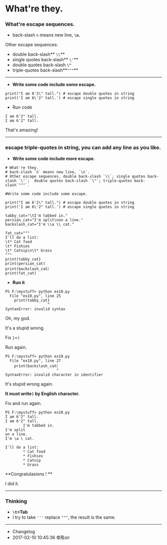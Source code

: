 # What're they.

### **What're escape sequences.**

- back-slash `n` means new line, **`\n`.**

Other escape sequences:
- double back-slash** `\\`**
- single quotes back-slash** `\'`**
- double quotes back-slash **`\"`**
- triple-quotes back-slash**`"""`**
***

-  **Write some code include some escape.**

```
print("I am 6'2\" tall.") # escape double quotes in string
print('I am 6\'2" tall.') # escape single quotes in string
```
- Run code
```
I am 6'2" tall.
I am 6'2" tall.
```
That's amazing!

***
### **escape triple-quotes in string, you can add any line as you like.**

- **Write some code include more escape.**

```
# What're they.
# back-slash `n` means new line, `\n`.
# Other escape sequences, double back-slash `\\`; single quotes back-slash `\'`;  double quotes back-slash `\"`; triple-quotes back-slash`"""`.

#Write some code include some escape.

print("I am 6'2\" tall.") # escape double quotes in string
print('I am 6\'2" tall.') # escape single quotes in string

tabby_cat="\tI'm tabbed in."
persian_cat="I'm split\non a line."
backslash_cat="I'm \\a \\ cat."

fat_cat="""
I'll do a list:
\t* Cat food
\t* Fishies
\t* Catnip\n\t* Grass
"""
print(tabby_cat}
print(persian_cat)
print(backslash_cat）
print(fat_cat)

```

- **Run it**
```
PS F:\mystuff> python ex10.py
  File "ex10.py", line 25
    print(tabby_cat}
                   ^
SyntaxError: invalid syntax
```
Oh, my god.

It's a stupid wrong.

Fix `}`=`)`

Run again.
```
PS F:\mystuff> python ex10.py
  File "ex10.py", line 27
    print(backslash_cat）
                       ^
SyntaxError: invalid character in identifier
```
It's stupid wrong again.

**It must write`)` by English character.**

Fix and run again.
```
PS F:\mystuff> python ex10.py
I am 6'2" tall.
I am 6'2" tall.
        I'm tabbed in.
I'm split
on a line.
I'm \a \ cat.

I'll do a list:
        * Cat food
        * Fishies
        * Catnip
        * Grass
```
**Congratulasions ! **

I did it.
***
### **Thinking**

- **`\t`=Tab**
- I try to take `'''` replace `"""`, the result is the same.
***
- Changelog
- 2017-02-10 10:45:36 ©陈sir